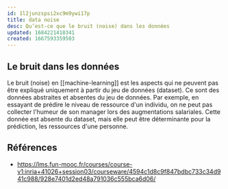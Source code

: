 ```yaml
---
id: 1l2junzspsi2xc9m9ywi17p
title: data noise
desc: Qu’est-ce que le bruit (noise) dans les données
updated: 1684221418341
created: 1667593359503
---
```


## Le bruit dans les données

Le bruit (noise) en [[machine-learning]] est les aspects qui ne peuvent pas être expliqué 
uniquement à partir du jeu de données (dataset). Ce sont des données abstraites 
et absentes du jeu de données. Par exemple, en essayant de prédire le niveau de 
ressource d'un individu, on ne peut pas collecter l'humeur de son manager lors 
des augmentations salariales. Cette donnée est absente du dataset, mais elle peut 
être déterminante pour la prédiction, les ressources d'une personne.

## Références

- https://lms.fun-mooc.fr/courses/course-v1:inria+41026+session03/courseware/4594c1d8c9f847bdbc733c34d941c988/928e7401d2ed48a791036c555bca6d06/